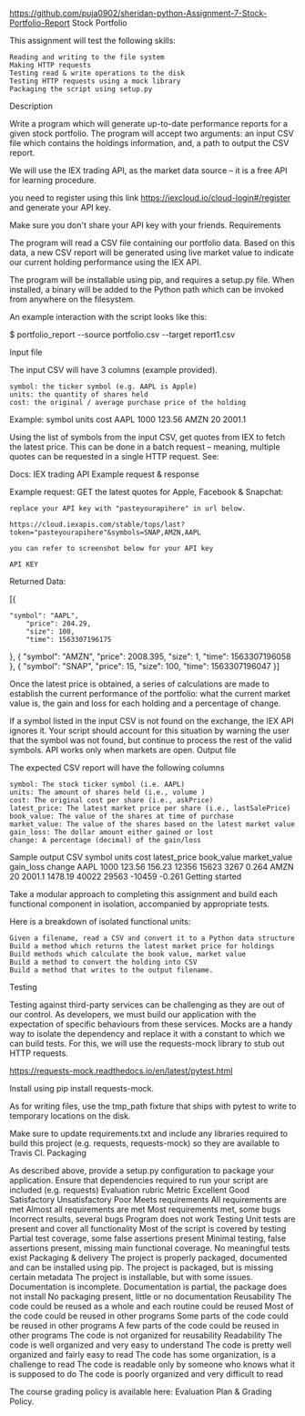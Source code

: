 https://github.com/puja0902/sheridan-python-Assignment-7-Stock-Portfolio-Report
Stock Portfolio

This assignment will test the following skills:

    Reading and writing to the file system
    Making HTTP requests
    Testing read & write operations to the disk
    Testing HTTP requests using a mock library
    Packaging the script using setup.py

Description

Write a program which will generate up-to-date performance reports for a given stock portfolio. The program will accept two arguments: an input CSV file which contains the holdings information, and, a path to output the CSV report.

We will use the IEX trading API, as the market data source – it is a free API for learning procedure.

you need to register using this link https://iexcloud.io/cloud-login#/register and generate your API key.

Make sure you don't share your API key with your friends.
Requirements

The program will read a CSV file containing our portfolio data. Based on this data, a new CSV report will be generated using live market value to indicate our current holding performance using the IEX API.

The program will be installable using pip, and requires a setup.py file. When installed, a binary will be added to the Python path which can be invoked from anywhere on the filesystem.

An example interaction with the script looks like this:

$ portfolio_report --source portfolio.csv --target report1.csv

Input file

The input CSV will have 3 columns (example provided).

    symbol: the ticker symbol (e.g. AAPL is Apple)
    units: the quantity of shares held
    cost: the original / average purchase price of the holding

Example:
symbol 	units 	cost
AAPL 	1000 	123.56
AMZN 	20 	2001.1

Using the list of symbols from the input CSV, get quotes from IEX to fetch the latest price. This can be done in a batch request – meaning, multiple quotes can be requested in a single HTTP request. See:

Docs: IEX trading API
Example request & response

Example request: GET the latest quotes for Apple, Facebook & Snapchat:

    replace your API key with "pasteyourapihere" in url below. 

    https://cloud.iexapis.com/stable/tops/last?token="pasteyourapihere"&symbols=SNAP,AMZN,AAPL

    you can refer to screenshot below for your API key

    API KEY

Returned Data:

[{

    "symbol": "AAPL",
        "price": 204.29,
        "size": 100,
        "time": 1563307196175
}, {
    "symbol": "AMZN",
        "price": 2008.395,
        "size": 1,
        "time": 1563307196058
}, {
    "symbol": "SNAP",
        "price": 15,
        "size": 100,
        "time": 1563307196047
}]

Once the latest price is obtained, a series of calculations are made to establish the current performance of the portfolio: what the current market value is, the gain and loss for each holding and a percentage of change.

If a symbol listed in the input CSV is not found on the exchange, the IEX API ignores it. Your script should account for this situation by warning the user that the symbol was not found, but continue to process the rest of the valid symbols. API works only when markets are open.
Output file

The expected CSV report will have the following columns

    symbol: The stock ticker symbol (i.e. AAPL)
    units: The amount of shares held (i.e., volume )
    cost: The original cost per share (i.e., askPrice)
    latest_price: The latest market price per share (i.e., lastSalePrice)
    book_value: The value of the shares at time of purchase 
    market_value: The value of the shares based on the latest market value
    gain_loss: The dollar amount either gained or lost
    change: A percentage (decimal) of the gain/loss

Sample output CSV
symbol 	units 	cost 	latest_price 	book_value 	market_value 	gain_loss 	change
AAPL 	1000 	123.56 	156.23 	12356 	15623 	3267 	0.264
AMZN 	20 	2001.1 	1478.19 	40022 	29563 	-10459 	-0.261
Getting started

Take a modular approach to completing this assignment and build each functional component in isolation, accompanied by appropriate tests.

Here is a breakdown of isolated functional units:

    Given a filename, read a CSV and convert it to a Python data structure
    Build a method which returns the latest market price for holdings
    Build methods which calculate the book value, market value
    Build a method to convert the holding into CSV
    Build a method that writes to the output filename.

Testing

Testing against third-party services can be challenging as they are out of our control. As developers, we must build our application with the expectation of specific behaviours from these services. Mocks are a handy way to isolate the dependency and replace it with a constant to which we can build tests. For this, we will use the requests-mock library to stub out HTTP requests.

https://requests-mock.readthedocs.io/en/latest/pytest.html

Install using pip install requests-mock.

As for writing files, use the tmp_path fixture that ships with pytest to write to temporary locations on the disk.

Make sure to update requirements.txt and include any libraries required to build this project (e.g. requests, requests-mock) so they are available to Travis CI.
Packaging

As described above, provide a setup.py configuration to package your application. Ensure that dependencies required to run your script are included (e.g. requests)
Evaluation rubric
Metric 	Excellent 	Good 	Satisfactory 	Unsatisfactory 	Poor
Meets requirements 	All requirements are met 	Almost all requirements are met 	Most requirements met, some bugs 	Incorrect results, several bugs 	Program does not work
Testing 	Unit tests are present and cover all functionality 	Most of the script is covered by testing 	Partial test coverage, some false assertions present 	Minimal testing, false assertions present, missing main functional coverage. 	No meaningful tests exist
Packaging & delivery 	The project is properly packaged, documented and can be installed using pip. 	The project is packaged, but is missing certain metadata 	The project is installable, but with some issues. Documentation is incomplete. 	Documentation is partial, the package does not install 	No packaging present, little or no documentation
Reusability 	The code could be reused as a whole and each routine could be reused 	Most of the code could be reused in other programs 	Some parts of the code could be reused in other programs 	A few parts of the code could be reused in other programs 	The code is not organized for reusability
Readability 	The code is well organized and very easy to understand 	The code is pretty well organized and fairly easy to read 	The code has some organization, is a challenge to read 	The code is readable only by someone who knows what it is supposed to do 	The code is poorly organized and very difficult to read

The course grading policy is available here: Evaluation Plan & Grading Policy.